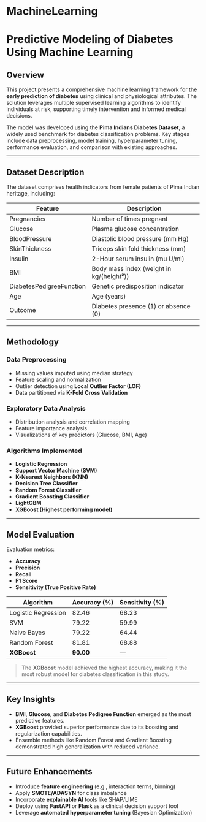 # MachineLearning
# Predictive Modeling of Diabetes Using Machine Learning

## Overview
This project presents a comprehensive machine learning framework for the **early prediction of diabetes** using clinical and physiological attributes. The solution leverages multiple supervised learning algorithms to identify individuals at risk, supporting timely intervention and informed medical decisions.

The model was developed using the **Pima Indians Diabetes Dataset**, a widely used benchmark for diabetes classification problems. Key stages include data preprocessing, model training, hyperparameter tuning, performance evaluation, and comparison with existing approaches.

---

## Dataset Description
The dataset comprises health indicators from female patients of Pima Indian heritage, including:

| Feature                 | Description                                  |
|------------------------|----------------------------------------------|
| Pregnancies            | Number of times pregnant                     |
| Glucose                | Plasma glucose concentration                 |
| BloodPressure          | Diastolic blood pressure (mm Hg)             |
| SkinThickness          | Triceps skin fold thickness (mm)             |
| Insulin                | 2-Hour serum insulin (mu U/ml)               |
| BMI                    | Body mass index (weight in kg/(height²))     |
| DiabetesPedigreeFunction | Genetic predisposition indicator           |
| Age                    | Age (years)                                  |
| Outcome                | Diabetes presence (1) or absence (0)         |

---

##  Methodology

### Data Preprocessing
- Missing values imputed using median strategy
- Feature scaling and normalization
- Outlier detection using **Local Outlier Factor (LOF)**
- Data partitioned via **K-Fold Cross Validation**

### Exploratory Data Analysis
- Distribution analysis and correlation mapping
- Feature importance analysis
- Visualizations of key predictors (Glucose, BMI, Age)

###  Algorithms Implemented
- **Logistic Regression**
- **Support Vector Machine (SVM)**
- **K-Nearest Neighbors (KNN)**
- **Decision Tree Classifier**
- **Random Forest Classifier**
- **Gradient Boosting Classifier**
- **LightGBM**
- **XGBoost (Highest performing model)**

---

## Model Evaluation

Evaluation metrics:
- **Accuracy**
- **Precision**
- **Recall**
- **F1 Score**
- **Sensitivity (True Positive Rate)**

| Algorithm           | Accuracy (%) | Sensitivity (%) |
|---------------------|--------------|------------------|
| Logistic Regression | 82.46        | 68.23            |
| SVM                 | 79.22        | 59.99            |
| Naive Bayes         | 79.22        | 64.44            |
| Random Forest       | 81.81        | 68.88            |
| **XGBoost**         | **90.00**    | —                |

> The **XGBoost** model achieved the highest accuracy, making it the most robust model for diabetes classification in this study.

---

##  Key Insights
- **BMI**, **Glucose**, and **Diabetes Pedigree Function** emerged as the most predictive features.
- **XGBoost** provided superior performance due to its boosting and regularization capabilities.
- Ensemble methods like Random Forest and Gradient Boosting demonstrated high generalization with reduced variance.

---

##  Future Enhancements
- Introduce **feature engineering** (e.g., interaction terms, binning)
- Apply **SMOTE/ADASYN** for class imbalance
- Incorporate **explainable AI** tools like SHAP/LIME
- Deploy using **FastAPI** or **Flask** as a clinical decision support tool
- Leverage **automated hyperparameter tuning** (Bayesian Optimization)


